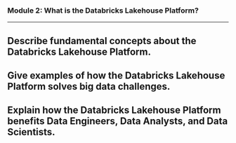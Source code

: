 ### Module 2: What is the Databricks Lakehouse Platform?
---
## Describe fundamental concepts about the Databricks Lakehouse Platform.


## Give examples of how the Databricks Lakehouse Platform solves big data challenges.


## Explain how the Databricks Lakehouse Platform benefits Data Engineers, Data Analysts, and Data Scientists.


